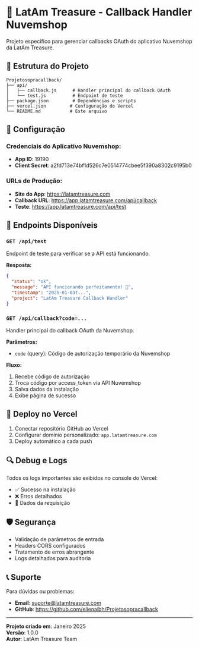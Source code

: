 # 🚀 LatAm Treasure - Callback Handler Nuvemshop

Projeto específico para gerenciar callbacks OAuth do aplicativo Nuvemshop da LatAm Treasure.

## 📁 Estrutura do Projeto

```
Projetosopracallback/
├── api/
│   ├── callback.js      # Handler principal do callback OAuth
│   └── test.js          # Endpoint de teste
├── package.json         # Dependências e scripts
├── vercel.json         # Configuração do Vercel
└── README.md           # Este arquivo
```

## 🔧 Configuração

### Credenciais do Aplicativo Nuvemshop:
- **App ID**: 19190
- **Client Secret**: a2fd713e74bf1d526c7e0514774cbee5f390a8302c9195b0

### URLs de Produção:
- **Site do App**: https://latamtreasure.com
- **Callback URL**: https://app.latamtreasure.com/api/callback
- **Teste**: https://app.latamtreasure.com/api/test

## 📝 Endpoints Disponíveis

### `GET /api/test`
Endpoint de teste para verificar se a API está funcionando.

**Resposta:**
```json
{
  "status": "ok",
  "message": "API funcionando perfeitamente! 🚀",
  "timestamp": "2025-01-03T...",
  "project": "LatAm Treasure Callback Handler"
}
```

### `GET /api/callback?code=...`
Handler principal do callback OAuth da Nuvemshop.

**Parâmetros:**
- `code` (query): Código de autorização temporário da Nuvemshop

**Fluxo:**
1. Recebe código de autorização
2. Troca código por access_token via API Nuvemshop
3. Salva dados da instalação
4. Exibe página de sucesso

## 🚀 Deploy no Vercel

1. Conectar repositório GitHub ao Vercel
2. Configurar domínio personalizado: `app.latamtreasure.com`
3. Deploy automático a cada push

## 🔍 Debug e Logs

Todos os logs importantes são exibidos no console do Vercel:
- ✅ Sucesso na instalação
- ❌ Erros detalhados
- 📝 Dados da requisição

## 🛡️ Segurança

- Validação de parâmetros de entrada
- Headers CORS configurados
- Tratamento de erros abrangente
- Logs detalhados para auditoria

## 📞 Suporte

Para dúvidas ou problemas:
- **Email**: suporte@latamtreasure.com
- **GitHub**: https://github.com/elienaibh/Projetosopracallback

---

**Projeto criado em**: Janeiro 2025  
**Versão**: 1.0.0  
**Autor**: LatAm Treasure Team
